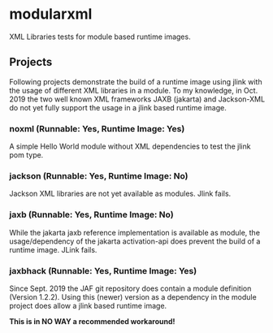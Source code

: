 # modularxml
XML Libraries tests for module based runtime images.

## Projects

Following projects demonstrate the build of a runtime image using jlink with the usage of different XML libraries in a module. To my knowledge, in Oct. 2019 the two well known XML frameworks JAXB (jakarta) and Jackson-XML do not yet fully support the usage in a jlink based runtime image.

### noxml (Runnable: Yes, Runtime Image: Yes)

A simple Hello World module without XML dependencies to test the jlink pom type.

### jackson (Runnable: Yes, Runtime Image: No)

Jackson XML libraries are not yet available as modules. Jlink fails.

### jaxb (Runnable: Yes, Runtime Image: No)

While the jakarta jaxb reference implementation is available as module, the usage/dependency of the jakarta activation-api does prevent the build of a runtime image. JLink fails.

### jaxbhack (Runnable: Yes, Runtime Image: Yes)

Since Sept. 2019 the JAF git repository does contain a module definition (Version 1.2.2). Using this (newer) version as a dependency in the module project does allow a jlink based runtime image. 

**This is in NO WAY a recommended workaround!**
